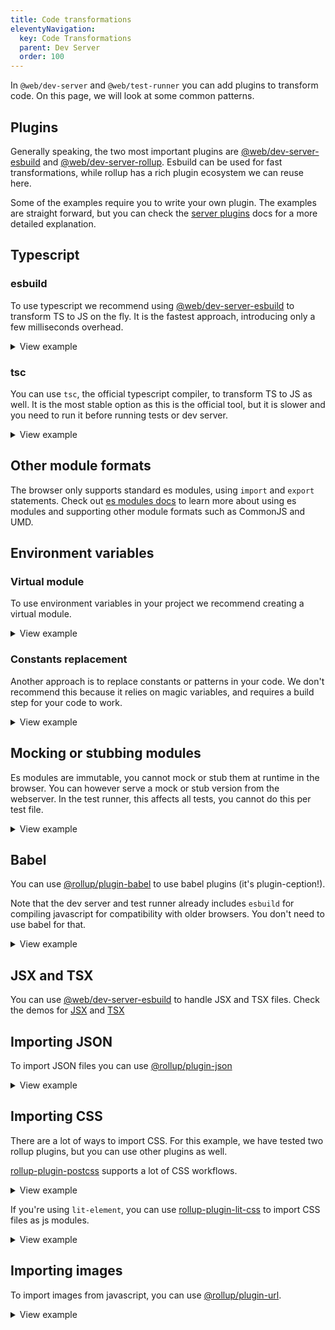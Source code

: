 ```yaml
---
title: Code transformations
eleventyNavigation:
  key: Code Transformations
  parent: Dev Server
  order: 100
---
```


In `@web/dev-server` and `@web/test-runner` you can add plugins to transform code. On this page, we will look at some common patterns.

## Plugins

Generally speaking, the two most important plugins are [@web/dev-server-esbuild](https://github.com/modernweb-dev/web/tree/master/packages/dev-server-esbuild) and [@web/dev-server-rollup](https://github.com/modernweb-dev/web/tree/master/packages/dev-server-rollup). Esbuild can be used for fast transformations, while rollup has a rich plugin ecosystem we can reuse here.

Some of the examples require you to write your own plugin. The examples are straight forward, but you can check the [server plugins](https://github.com/modernweb-dev/web/blob/master/packages/dev-server-core/docs/server-plugins.md) docs for a more detailed explanation.

## Typescript

### esbuild

To use typescript we recommend using [@web/dev-server-esbuild](https://github.com/modernweb-dev/web/tree/master/packages/dev-server-esbuild) to transform TS to JS on the fly. It is the fastest approach, introducing only a few milliseconds overhead.

<details>

<summary>View example</summary>

Note that `esbuild` doesn't do any type checking, you can run `tsc` as a separate step for linting your types only.

See [this project](https://github.com/modernweb-dev/web/tree/master/demo/projects/lit-element-ts) for an example setup.

```js
const { esbuildPlugin } = require('@web/dev-server-esbuild');

module.exports = {
  plugins: [esbuildPlugin({ ts: true })],
};
```

</details>

### tsc

You can use `tsc`, the official typescript compiler, to transform TS to JS as well. It is the most stable option as this is the official tool, but it is slower and you need to run it before running tests or dev server.

<details>

<summary>View example</summary>

If you rely on the specific behavior of `tsc`, for example when using some of the advanced options in the `tsconfig`, this is a good option.

See [this project](https://github.com/modernweb-dev/web/tree/master/demo/projects/lit-element-tsc) for an example setup.

</details>

## Other module formats

The browser only supports standard es modules, using `import` and `export` statements. Check out [es modules docs](https://github.com/modernweb-dev/web/tree/master/packages/dev-server-core/docs/es-modules.md) to learn more about using es modules and supporting other module formats such as CommonJS and UMD.

## Environment variables

### Virtual module

To use environment variables in your project we recommend creating a virtual module.

<details>

<summary>View example</summary>

Import the environment module in your code. Make sure it is a browser compatible import path:

```js
import { version } from '../environment.js';

console.log(`The current version is: ${version}`);
```

Add a plugin to serve the contents of this environment:

```js
const packageJson = require('./package.json');

module.exports = {
  plugins: [
    {
      name: 'env-vars',
      serve(context) {
        if (context.path === '/environment.js') {
          return `export default { version: "${packageJson.version}" }`;
        }
      },
    },
  ],
};
```

</details>

### Constants replacement

Another approach is to replace constants or patterns in your code. We don't recommend this because it relies on magic variables, and requires a build step for your code to work.

<details>

<summary>View example</summary>

You can use the [@rollup/plugin-replace](https://www.npmjs.com/package/@rollup/plugin-replace) for replacing environment variables in your code. Make sure to add an `include` pattern to avoid processing files unnecessarily.

```js
const replace = require('@rollup/plugin-replace');
const { rollupAdapter } = require('@web/dev-server-rollup');

module.exports = {
  plugins: [rollupAdapter(replace({ include: ['src/**/*.js'], __environment__: '"development"' }))],
};
```

</details>

## Mocking or stubbing modules

Es modules are immutable, you cannot mock or stub them at runtime in the browser. You can however serve a mock or stub version from the webserver. In the test runner, this affects all tests, you cannot do this per test file.

<details>
<summary>View example</summary>

```js
module.exports = {
  plugins: [
    {
      name: 'stub-package',
      serve(context) {
        if (context.path === '/node_modules/some-package/index.js') {
          return `
export default doFoo() {
  console.log("stubbing foo");
}

export default doBar() {
  console.log("stubbing bar");
}`;
        }
      },
    },
  ],
};
```

</details>

## Babel

You can use [@rollup/plugin-babel](https://www.npmjs.com/package/@rollup/plugin-babel) to use babel plugins (it's plugin-ception!).

Note that the dev server and test runner already includes `esbuild` for compiling javascript for compatibility with older browsers. You don't need to use babel for that.

<details>
<summary>View example</summary>

```js
const babel = require('@rollup/plugin-babel');
const { rollupAdapter } = require('@web/dev-server-rollup');

module.exports = {
  plugins: [rollupAdapter(babel({ include: ['src/**/*.js'], plugins: ['babel-plugin-foo'] }))],
};
```

</details>

## JSX and TSX

You can use [@web/dev-server-esbuild](https://github.com/modernweb-dev/web/tree/master/packages/dev-server-esbuild) to handle JSX and TSX files. Check the demos for [JSX](https://github.com/modernweb-dev/web/tree/master/demo/projects/preact-jsx) and [TSX](https://github.com/modernweb-dev/web/tree/master/demo/projects/preact-tsx)

## Importing JSON

To import JSON files you can use [@rollup/plugin-json](https://www.npmjs.com/package/@rollup/plugin-json)

<details>
<summary>View example</summary>

In addition to installing the rollup plugin, we need to tell the dev server to serve json files as js modules:

```js
const json = require('@rollup/plugin-json');
const { rollupAdapter } = require('@web/dev-server-rollup');

module.exports = {
  plugins: [
    {
      name: 'json-mime-type',
      resolveMimeType(context) {
        if (context.path.endsWith('.json')) {
          return 'js';
        }
      },
    },
    rollupAdapter(json({})),
  ],
};
```

</details>

## Importing CSS

There are a lot of ways to import CSS. For this example, we have tested two rollup plugins, but you can use other plugins as well.

[rollup-plugin-postcss](https://github.com/egoist/rollup-plugin-postcss) supports a lot of CSS workflows.

<details>

<summary>View example</summary>

```js
/* eslint-disable */
const postcss = require('rollup-plugin-postcss');
const { rollupAdapter } = require('@web/dev-server-rollup');

module.exports = {
  // in a monorepo you need to adjust the rootdir of the web server
  // postcss injects a module which needs to be reachable from the browser
  // rootDir: '../..',
  plugins: [
    {
      name: 'serve-css',
      // you need to tell the web server you intend to serve .module.css files as
      // javascript modules
      resolveMimeType(context) {
        if (context.path.endsWith('.module.css')) {
          return 'js';
        }
      },
    },
    rollupAdapter(postcss({ modules: true })),
  ],
};
```

</details>

If you're using `lit-element`, you can use [rollup-plugin-lit-css](https://www.npmjs.com/package/rollup-plugin-lit-css) to import CSS files as js modules.

<details>
<summary>View example</summary>

```js
/* eslint-disable */
const litcss = require('rollup-plugin-lit-css');
const { rollupAdapter } = require('@web/dev-server-rollup');

module.exports = {
  plugins: [
    {
      name: 'serve-css',
      // you need to tell the web server you intend to serve .css files as
      // javascript modules
      resolveMimeType(context) {
        if (context.path.endsWith('.css')) {
          return 'js';
        }
      },
    },
    rollupAdapter(litcss({})),
  ],
};
```

</details>

## Importing images

To import images from javascript, you can use [@rollup/plugin-url](https://www.npmjs.com/package/@rollup/plugin-url).

<details>

<summary>View example</summary>

Make sure not to use the `limit` option, as this causes the plugin to emit files in a way that `@web/dev-server-rollup` does not support.

```js
/* eslint-disable */
const url = require('rollup-plugin-url');
const { rollupAdapter } = require('@web/dev-server-rollup');

module.exports = {
  plugins: [
    {
      name: 'serve-assets',
      // you need to tell the web server which files you want to serve as JS module
      // in this example we're taking everything in the /assts directory
      resolveMimeType(context) {
        if (context.path.startsWith('/assets/')) {
          return 'js';
        }
      },
    },
    rollupAdapter(url()),
  ],
};
```

</details>
